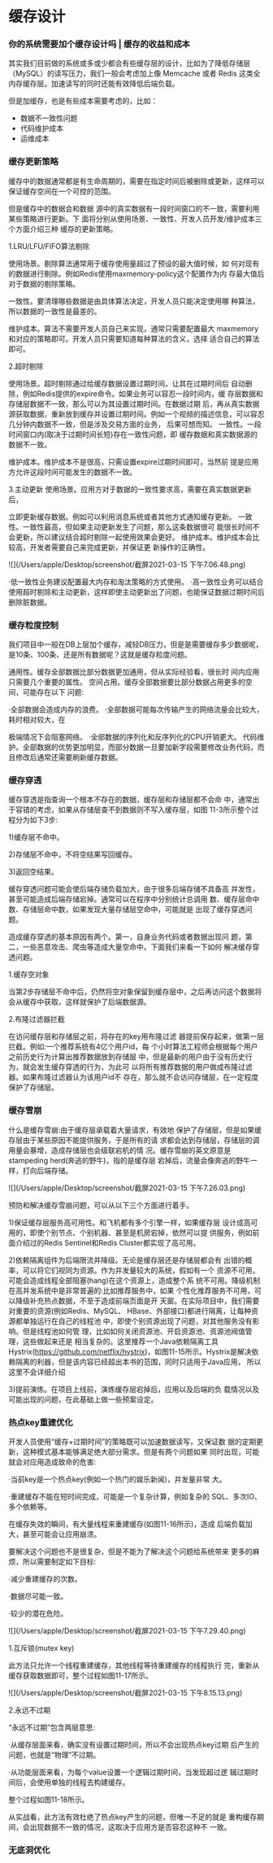 # 缓存设计

### 你的系统需要加个缓存设计吗 | 缓存的收益和成本

其实我们目前做的系统或多或少都会有些缓存层的设计，比如为了降低存储层（MySQL）的读写压力，我们一般会考虑加上像 Memcache 或者 Redis 这类全内存缓存层。加速读写的同时还能有效降低后端负载。

但是加缓存，也是有些成本需要考虑的，比如：

- 数据不一致性问题
- 代码维护成本
- 运维成本

### 缓存更新策略

缓存中的数据通常都是有生命周期的，需要在指定时间后被删除或更新，这样可以保证缓存空间在一个可控的范围。

但是缓存中的数据会和数据 源中的真实数据有一段时间窗口的不一致，需要利用某些策略进行更新。下 面将分别从使用场景、一致性、开发人员开发/维护成本三个方面介绍三种 缓存的更新策略。

1.LRU/LFU/FIFO算法剔除

使用场景。剔除算法通常用于缓存使用量超过了预设的最大值时候，如 何对现有的数据进行剔除。例如Redis使用maxmemory-policy这个配置作为内 存最大值后对于数据的剔除策略。  

一致性。要清理哪些数据是由具体算法决定，开发人员只能决定使用哪
种算法，所以数据的一致性是最差的。

维护成本。算法不需要开发人员自己来实现，通常只需要配置最大 maxmemory和对应的策略即可。开发人员只需要知道每种算法的含义，选择 适合自己的算法即可。

2.超时剔除

使用场景。超时剔除通过给缓存数据设置过期时间，让其在过期时间后 自动删除，例如Redis提供的expire命令。如果业务可以容忍一段时间内，缓 存层数据和存储层数据不一致，那么可以为其设置过期时间。在数据过期 后，再从真实数据源获取数据，重新放到缓存并设置过期时间。例如一个视频的描述信息，可以容忍几分钟内数据不一致，但是涉及交易方面的业务，
后果可想而知。
  一致性。一段时间窗口内(取决于过期时间长短)存在一致性问题，即
缓存数据和真实数据源的数据不一致。

维护成本。维护成本不是很高，只需设置expire过期时间即可，当然前 提是应用方允许这段时间可能发生的数据不一致。

3.主动更新 使用场景。应用方对于数据的一致性要求高，需要在真实数据更新后，

立即更新缓存数据。例如可以利用消息系统或者其他方式通知缓存更新。
  一致性。一致性最高，但如果主动更新发生了问题，那么这条数据很可
能很长时间不会更新，所以建议结合超时剔除一起使用效果会更好。
  维护成本。维护成本会比较高，开发者需要自己来完成更新，并保证更
新操作的正确性。

![](/Users/apple/Desktop/screenshot/截屏2021-03-15 下午7.06.48.png)

·低一致性业务建议配置最大内存和淘汰策略的方式使用。 ·高一致性业务可以结合使用超时剔除和主动更新，这样即使主动更新出了问题，也能保证数据过期时间后删除脏数据。



### 缓存粒度控制

我们项目中一般在DB上层加个缓存，减轻DB压力，但是是需要缓存多少数据呢，是10条、100条、还是所有数据呢？这就是缓存粒度问题。

通用性。缓存全部数据比部分数据更加通用，但从实际经验看，很长时
间内应用只需要几个重要的属性。
  空间占用。缓存全部数据要比部分数据占用更多的空间，可能存在以下
问题:

·全部数据会造成内存的浪费。 ·全部数据可能每次传输产生的网络流量会比较大，耗时相对较大，在

极端情况下会阻塞网络。
 ·全部数据的序列化和反序列化的CPU开销更大。 代码维护。全部数据的优势更加明显，而部分数据一旦要加新字段需要修改业务代码，而且修改后通常还需要刷新缓存数据。

### 缓存穿透

缓存穿透是指查询一个根本不存在的数据，缓存层和存储层都不会命 中，通常出于容错的考虑，如果从存储层查不到数据则不写入缓存层，如图 11-3所示整个过程分为如下3步:

1)缓存层不命中。

2)存储层不命中，不将空结果写回缓存。

3)返回空结果。

缓存穿透问题可能会使后端存储负载加大，由于很多后端存储不具备高
并发性，甚至可能造成后端存储宕掉。通常可以在程序中分别统计总调用
数、缓存层命中数、存储层命中数，如果发现大量存储层空命中，可能就是
出现了缓存穿透问题。

  造成缓存穿透的基本原因有两个。第一，自身业务代码或者数据出现问
题，第二，一些恶意攻击、爬虫等造成大量空命中。下面我们来看一下如何
解决缓存穿透问题。

1.缓存空对象

当第2步存储层不命中后，仍然将空对象保留到缓存层中，之后再访问这个数据将会从缓存中获取，这样就保护了后端数据源。

2.布隆过滤器拦截

在访问缓存层和存储层之前，将存在的key用布隆过滤 器提前保存起来，做第一层拦截。例如:一个推荐系统有4亿个用户id，每 个小时算法工程师会根据每个用户之前历史行为计算出推荐数据放到存储层 中，但是最新的用户由于没有历史行为，就会发生缓存穿透的行为，为此可 以将所有推荐数据的用户做成布隆过滤器。如果布隆过滤器认为该用户id不 存在，那么就不会访问存储层，在一定程度保护了存储层。

### 缓存雪崩

什么是缓存雪崩:由于缓存层承载着大量请求，有效地 保护了存储层，但是如果缓存层由于某些原因不能提供服务，于是所有的请 求都会达到存储层，存储层的调用量会暴增，造成存储层也会级联宕机的情 况。缓存雪崩的英文原意是stampeding herd(奔逃的野牛)，指的是缓存层 宕掉后，流量会像奔逃的野牛一样，打向后端存储。

![](/Users/apple/Desktop/screenshot/截屏2021-03-15 下午7.26.03.png)

预防和解决缓存雪崩问题，可以从以下三个方面进行着手。

1)保证缓存层服务高可用性。和飞机都有多个引擎一样，如果缓存层 设计成高可用的，即使个别节点、个别机器、甚至是机房宕掉，依然可以提 供服务，例如前面介绍过的Redis Sentinel和Redis Cluster都实现了高可用。

2)依赖隔离组件为后端限流并降级。无论是缓存层还是存储层都会有 出错的概率，可以将它们视同为资源。作为并发量较大的系统，假如有一个 资源不可用，可能会造成线程全部阻塞(hang)在这个资源上，造成整个系 统不可用。降级机制在高并发系统中是非常普遍的:比如推荐服务中，如果 个性化推荐服务不可用，可以降级补充热点数据，不至于造成前端页面是开 天窗。在实际项目中，我们需要对重要的资源(例如Redis、MySQL、 HBase、外部接口)都进行隔离，让每种资源都单独运行在自己的线程池 中，即使个别资源出现了问题，对其他服务没有影响。但是线程池如何管 理，比如如何关闭资源池、开启资源池、资源池阀值管理，这些做起来还是 相当复杂的。这里推荐一个Java依赖隔离工具 Hystrix(https://github.com/netflix/hystrix)，如图11-15所示。Hystrix是解决依 赖隔离的利器，但是该内容已经超出本书的范围，同时只适用于Java应用， 所以这里不会详细介绍

3)提前演练。在项目上线前，演练缓存层宕掉后，应用以及后端的负 载情况以及可能出现的问题，在此基础上做一些预案设定。



### 热点key重建优化

开发人员使用“缓存+过期时间”的策略既可以加速数据读写，又保证数 据的定期更新，这种模式基本能够满足绝大部分需求。但是有两个问题如果 同时出现，可能就会对应用造成致命的危害:

·当前key是一个热点key(例如一个热门的娱乐新闻)，并发量非常 大。

·重建缓存不能在短时间完成，可能是一个复杂计算，例如复杂的 SQL、多次IO、多个依赖等。

在缓存失效的瞬间，有大量线程来重建缓存(如图11-16所示)，造成 后端负载加大，甚至可能会让应用崩溃。

要解决这个问题也不是很复杂，但是不能为了解决这个问题给系统带来
更多的麻烦，所以需要制定如下目标:

·减少重建缓存的次数。

·数据尽可能一致。

·较少的潜在危险。

![](/Users/apple/Desktop/screenshot/截屏2021-03-15 下午7.29.40.png)



1.互斥锁(mutex key)

此方法只允许一个线程重建缓存，其他线程等待重建缓存的线程执行 完，重新从缓存获取数据即可，整个过程如图11-17所示。

![](/Users/apple/Desktop/screenshot/截屏2021-03-15 下午8.15.13.png)



2.永远不过期

“永远不过期”包含两层意思:

·从缓存层面来看，确实没有设置过期时间，所以不会出现热点key过期 后产生的问题，也就是“物理”不过期。

·从功能层面来看，为每个value设置一个逻辑过期时间，当发现超过逻 辑过期时间后，会使用单独的线程去构建缓存。

整个过程如图11-18所示。

从实战看，此方法有效杜绝了热点key产生的问题，但唯一不足的就是 重构缓存期间，会出现数据不一致的情况，这取决于应用方是否容忍这种不 一致。







### 无底洞优化